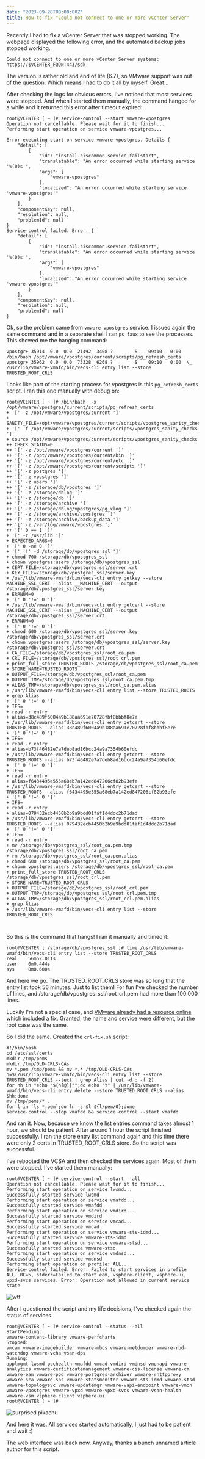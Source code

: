 ```yaml
---
date: "2023-09-28T00:00:00Z"
title: How to fix "Could not connect to one or more vCenter Server"
---
```


Recently I had to fix a vCenter Server that was stopped working. The webpage displayed the following error, and the automated backup jobs stopped working.


`Could not connect to one or more vCenter Server systems: https://$VCENTER_FQDN:443/sdk`

The version is rather old and end of life (6.7), so VMware support was out of the question. Which means I had to do it all by myself. Great...

After checking the logs for obvious errors, I've noticed that most services were stopped. And when I started them manually, the command hanged for a while and it returned this error after timeout expired:

```
root@VCENTER [ ~ ]# service-control --start vmware-vpostgres
Operation not cancellable. Please wait for it to finish...
Performing start operation on service vmware-vpostgres...
 
Error executing start on service vmware-vpostgres. Details {
    "detail": [
        {
            "id": "install.ciscommon.service.failstart",
            "translatable": "An error occurred while starting service '%(0)s'",
            "args": [
                "vmware-vpostgres"
            ],
            "localized": "An error occurred while starting service 'vmware-vpostgres'"
        }
    ],
    "componentKey": null,
    "resolution": null,
    "problemId": null
}
Service-control failed. Error: {
    "detail": [
        {
            "id": "install.ciscommon.service.failstart",
            "translatable": "An error occurred while starting service '%(0)s'",
            "args": [
                "vmware-vpostgres"
            ],
            "localized": "An error occurred while starting service 'vmware-vpostgres'"
        }
    ],
    "componentKey": null,
    "resolution": null,
    "problemId": null
}
```

Ok, so the problem came from `vmware-vpostgres` service. I issued again the same command and in a separate shell I ran `ps faux` to see the processes. This showed me the hanging command:

```
vpostgr+ 35914  0.0  0.0  21492  3408 ?        S    09:10   0:00 /bin/bash /opt/vmware/vpostgres/current/scripts/pg_refresh_certs
vpostgr+ 35962  0.0  0.0  73328  6268 ?        S    09:10   0:00  \_ /usr/lib/vmware-vmafd/bin/vecs-cli entry list --store TRUSTED_ROOT_CRLS
```

Looks like part of the starting process for vpostgres is this `pg_refresh_certs` script. I ran this one manually with debug on:

```
root@VCENTER [ ~ ]# /bin/bash  -x /opt/vmware/vpostgres/current/scripts/pg_refresh_certs
+ '[' -z /opt/vmware/vpostgres/current ']'
+ SANITY_FILE=/opt/vmware/vpostgres/current/scripts/vpostgres_sanity_checks
+ '[' -f /opt/vmware/vpostgres/current/scripts/vpostgres_sanity_checks ']'
+ source /opt/vmware/vpostgres/current/scripts/vpostgres_sanity_checks
++ CHECK_STATUS=0
++ '[' -z /opt/vmware/vpostgres/current ']'
++ '[' -z /opt/vmware/vpostgres/current/bin ']'
++ '[' -z /opt/vmware/vpostgres/current/etc ']'
++ '[' -z /opt/vmware/vpostgres/current/scripts ']'
++ '[' -z postgres ']'
++ '[' -z vpostgres ']'
++ '[' -z users ']'
++ '[' -z /storage/db/vpostgres ']'
++ '[' -z /storage/dblog ']'
++ '[' -z /storage/db ']'
++ '[' -z /storage/archive ']'
++ '[' -z /storage/dblog/vpostgres/pg_xlog ']'
++ '[' -z /storage/archive/vpostgres ']'
++ '[' -z /storage/archive/backup_data ']'
++ '[' -z /var/log/vmware/vpostgres ']'
++ '[' 0 == 1 ']'
+ '[' -z /usr/lib ']'
+ EXPECTED_ARGS=0
+ '[' 0 -ne 0 ']'
+ '[' '!' -d /storage/db/vpostgres_ssl ']'
+ chmod 700 /storage/db/vpostgres_ssl
+ chown vpostgres:users /storage/db/vpostgres_ssl
+ CERT_FILE=/storage/db/vpostgres_ssl/server.crt
+ KEY_FILE=/storage/db/vpostgres_ssl/server.key
+ /usr/lib/vmware-vmafd/bin/vecs-cli entry getkey --store MACHINE_SSL_CERT --alias __MACHINE_CERT --output /storage/db/vpostgres_ssl/server.key
+ ERRNUM=0
+ '[' 0 '!=' 0 ']'
+ /usr/lib/vmware-vmafd/bin/vecs-cli entry getcert --store MACHINE_SSL_CERT --alias __MACHINE_CERT --output /storage/db/vpostgres_ssl/server.crt
+ ERRNUM=0
+ '[' 0 '!=' 0 ']'
+ chmod 600 /storage/db/vpostgres_ssl/server.key /storage/db/vpostgres_ssl/server.crt
+ chown vpostgres:users /storage/db/vpostgres_ssl/server.key /storage/db/vpostgres_ssl/server.crt
+ CA_FILE=/storage/db/vpostgres_ssl/root_ca.pem
+ CRL_FILE=/storage/db/vpostgres_ssl/root_crl.pem
+ print_full_store TRUSTED_ROOTS /storage/db/vpostgres_ssl/root_ca.pem
+ STORE_NAME=TRUSTED_ROOTS
+ OUTPUT_FILE=/storage/db/vpostgres_ssl/root_ca.pem
+ OUTPUT_TMP=/storage/db/vpostgres_ssl/root_ca.pem.tmp
+ ALIAS_TMP=/storage/db/vpostgres_ssl/root_ca.pem.alias
+ /usr/lib/vmware-vmafd/bin/vecs-cli entry list --store TRUSTED_ROOTS
+ grep Alias
+ '[' 0 '!=' 0 ']'
+ IFS=
+ read -r entry
+ alias=38c489f6004a9b188aa691e70728fbf8bbbf8e7e
+ /usr/lib/vmware-vmafd/bin/vecs-cli entry getcert --store TRUSTED_ROOTS --alias 38c489f6004a9b188aa691e70728fbf8bbbf8e7e
+ '[' 0 '!=' 0 ']'
+ IFS=
+ read -r entry
+ alias=b73f46482e7a7deb8ad16bcc24a9a7354b60efdc
+ /usr/lib/vmware-vmafd/bin/vecs-cli entry getcert --store TRUSTED_ROOTS --alias b73f46482e7a7deb8ad16bcc24a9a7354b60efdc
+ '[' 0 '!=' 0 ']'
+ IFS=
+ read -r entry
+ alias=f6434495e555a68eb7a142ed847206cf82b93efe
+ /usr/lib/vmware-vmafd/bin/vecs-cli entry getcert --store TRUSTED_ROOTS --alias f6434495e555a68eb7a142ed847206cf82b93efe
+ '[' 0 '!=' 0 ']'
+ IFS=
+ read -r entry
+ alias=079432ecb4450b2b9a9bdd01faf1d4ddc2b71dad
+ /usr/lib/vmware-vmafd/bin/vecs-cli entry getcert --store TRUSTED_ROOTS --alias 079432ecb4450b2b9a9bdd01faf1d4ddc2b71dad
+ '[' 0 '!=' 0 ']'
+ IFS=
+ read -r entry
+ mv /storage/db/vpostgres_ssl/root_ca.pem.tmp /storage/db/vpostgres_ssl/root_ca.pem
+ rm /storage/db/vpostgres_ssl/root_ca.pem.alias
+ chmod 600 /storage/db/vpostgres_ssl/root_ca.pem
+ chown vpostgres:users /storage/db/vpostgres_ssl/root_ca.pem
+ print_full_store TRUSTED_ROOT_CRLS /storage/db/vpostgres_ssl/root_crl.pem
+ STORE_NAME=TRUSTED_ROOT_CRLS
+ OUTPUT_FILE=/storage/db/vpostgres_ssl/root_crl.pem
+ OUTPUT_TMP=/storage/db/vpostgres_ssl/root_crl.pem.tmp
+ ALIAS_TMP=/storage/db/vpostgres_ssl/root_crl.pem.alias
+ grep Alias
+ /usr/lib/vmware-vmafd/bin/vecs-cli entry list --store TRUSTED_ROOT_CRLS
 
 
```


So this is the command that hangs! I ran it manually and timed it:

```
root@VCENTER [ /storage/db/vpostgres_ssl ]# time /usr/lib/vmware-vmafd/bin/vecs-cli entry list --store TRUSTED_ROOT_CRLS
real    56m52.011s
user    0m0.444s
sys     0m0.600s
```

And here we go. The TRUSTED_ROOT_CRLS store was so long that the entry list took 56 minutes. Just to list them! For fun I've checked the number of lines, and /storage/db/vpostgres_ssl/root_crl.pem had more than 100.000 lines.

Luckily I'm not a special case, and [VMware already had a resource online](https://kb.vmware.com/s/article/59555) which included a fix. Granted, the name and service were different, but the root case was the same.

So I did the same. Created the `crl-fix.sh` script:
```
#!/bin/bash
cd /etc/ssl/certs
mkdir /tmp/pems
mkdir /tmp/OLD-CRLS-CAs
mv *.pem /tmp/pems && mv *.* /tmp/OLD-CRLS-CAs
h=$(/usr/lib/vmware-vmafd/bin/vecs-cli entry list --store TRUSTED_ROOT_CRLS --text | grep Alias | cut -d : -f 2)
for hh in "echo "${h[@]}"";do echo "Y" | /usr/lib/vmware-vmafd/bin/vecs-cli entry delete --store TRUSTED_ROOT_CRLS --alias $hh;done
mv /tmp/pems/* .
for l in `ls *.pem`;do ln -s $l ${l/pem/0};done
service-control --stop vmafdd && service-control --start vmafdd
```

And ran it. Now, because we know the list entries command takes almost 1 hour, we should be patient. After around 1 hour the script finished successfully. I ran the store entry list command again and this time there were only 2 certs in TRUSTED_ROOT_CRLS store. So the script was successful.

I've rebooted the VCSA and then checked the services again. Most of them were stopped. I've started them manually:

```
root@VCENTER [ ~ ]# service-control --start --all
Operation not cancellable. Please wait for it to finish...
Performing start operation on service lwsmd...
Successfully started service lwsmd
Performing start operation on service vmafdd...
Successfully started service vmafdd
Performing start operation on service vmdird...
Successfully started service vmdird
Performing start operation on service vmcad...
Successfully started service vmcad
Performing start operation on service vmware-sts-idmd...
Successfully started service vmware-sts-idmd
Performing start operation on service vmware-stsd...
Successfully started service vmware-stsd
Performing start operation on service vmdnsd...
Successfully started service vmdnsd
Performing start operation on profile: ALL...
Service-control failed. Error: Failed to start services in profile ALL. RC=5, stderr=Failed to start eam, vsphere-client, vsphere-ui, vpxd-svcs services. Error: Operation not allowed in current service state
```

![wtf](https://media.tenor.com/Yy8d1d0oUAEAAAAC/wtf.gif)

After I questioned the script and my life decisions, I've checked again the status of services.

```
root@VCENTER [ ~ ]# service-control --status --all
StartPending:
vmware-content-library vmware-perfcharts
Stopped:
vmcam vmware-imagebuilder vmware-mbcs vmware-netdumper vmware-rbd-watchdog vmware-vcha vsan-dps
Running:
applmgmt lwsmd pschealth vmafdd vmcad vmdird vmdnsd vmonapi vmware-analytics vmware-certificatemanagement vmware-cis-license vmware-cm vmware-eam vmware-pod vmware-postgres-archiver vmware-rhttpproxy vmware-sca vmware-sps vmware-statsmonitor vmware-sts-idmd vmware-stsd vmware-topologysvc vmware-updatemgr vmware-vapi-endpoint vmware-vmon vmware-vpostgres vmware-vpxd vmware-vpxd-svcs vmware-vsan-health vmware-vsm vsphere-client vsphere-ui
root@VCENTER [ ~ ]#
```

![surprised pikachu](https://en.meming.world/images/en/thumb/2/2c/Surprised_Pikachu_HD.jpg/300px-Surprised_Pikachu_HD.jpg)

And here it was. All services started automatically, I just had to be patient and wait :)

The web interface was back now. Anyway, thanks a bunch unnamed article author for this script.

